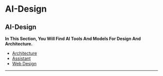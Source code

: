 # AI-Design

## AI-Design

**In This Section, You Will Find AI Tools And Models For Design And Architecture.**

- [Architecture](Architecture.md)
- [Assistant](Assistant.md)
- [Web Design](Web%20Design.md)

---
